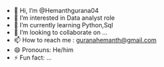 - 👋 Hi, I’m @Hemanthgurana04
- 👀 I’m interested in Data analyst role
- 🌱 I’m currently learning Python,Sql
- 💞️ I’m looking to collaborate on ...
- 📫 How to reach me : guranahemanth@gmail.com
- 😄 Pronouns: He/him
- ⚡ Fun fact: ...

<!---
Hemanthgurana04/Hemanthgurana04 is a ✨ special ✨ repository because its `README.md` (this file) appears on your GitHub profile.
You can click the Preview link to take a look at your changes.
--->
